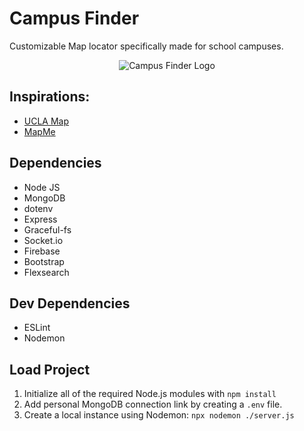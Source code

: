 # Campus Finder
Customizable Map locator specifically made for school campuses.

<p align="center"> <img src="https://cdn.glitch.global/87fd7b5d-4f64-4f0b-9f0c-3709d0922659/campus_finder-YannisL.png?v=1648267050149" alt="Campus Finder Logo"/> </p>

## Inspirations:
- [UCLA Map](http://www.map.ucla.edu/)
- [MapMe](https://mapme.com/solutions/virtual-campus-tour/)

## Dependencies
- Node JS
- MongoDB 
- dotenv 
- Express
- Graceful-fs
- Socket.io
- Firebase
- Bootstrap
- Flexsearch

## Dev Dependencies
- ESLint
- Nodemon

## Load Project
1. Initialize all of the required Node.js modules with `npm install`
2. Add personal MongoDB connection link by creating a `.env` file.
3. Create a local instance using Nodemon: `npx nodemon ./server.js`
